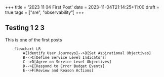 +++
title = '2023 11 04 First Post'
date = 2023-11-04T21:14:25+11:00
draft = true
tags = ["sre", "observability"]
+++

## Testing  1 2 3 

This is one of the first posts

```mermaid
    flowchart LR
        A[Identify User Journeys]-->B[Set Aspirational Objectives]
        B-->C[Define Service Level Indicators]
        C-->D[Agree on Service Level Objectives]
        D-->E[Respond to Error Budget Events]
        E-->F[Review and Reason Actions]
```
